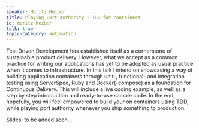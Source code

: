 ```yaml
---
speaker: Moritz Heiber
title: Playing Port Authority - TDD for containers
id: moritz-heiber
talk: true
topic-category: automation
---
```

Test Driven Development has established itself as a cornerstone of sustainable product delivery. However, what we accept as a common practice for writing our applications has yet to be adopted as usual practice when it comes to infrastructure. In this talk I intend on showcasing a way of building application containers through unit-, functional- and integration testing using ServerSpec, Ruby and Docker(-compose) as a foundation for Continuous Delivery. This will include a live coding example, as well as a step by step introduction and ready-to-use sample code. In the end, hopefully, you will feel empowered to build your on containers using TDD, while playing port authority whenever you ship something to production.

Slides: to be added soon...